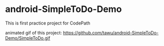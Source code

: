 # android-SimpleToDo-Demo
This is first practice project for CodePath

animated gif of this project:
https://github.com/tawu/android-SimpleToDo-Demo/SimpleToDo.gif

